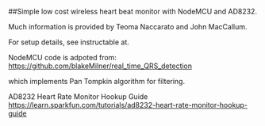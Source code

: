 ##Simple low cost wireless heart beat monitor with NodeMCU and AD8232.

Much information is provided by Teoma Naccarato and John MacCallum. 

For setup details, see instructable at.

NodeMCU code is adpoted from:
https://github.com/blakeMilner/real_time_QRS_detection

which implements Pan Tompkin algorithm for filtering.

AD8232 Heart Rate Monitor Hookup Guide
https://learn.sparkfun.com/tutorials/ad8232-heart-rate-monitor-hookup-guide

